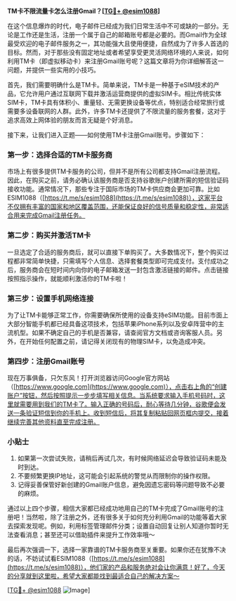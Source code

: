 **TM卡不限流量卡怎么注册Gmail？[[TG💪+ @esim1088](https://t.me/s/esim1088)]**

在这个信息爆炸的时代，电子邮件已经成为我们日常生活中不可或缺的一部分。无论是工作还是生活，注册一个属于自己的邮箱账号都是必要的。而Gmail作为全球最受欢迎的电子邮件服务之一，其功能强大且使用便捷，自然成为了许多人首选的目标。然而，对于那些没有固定地址或者希望享受更灵活网络环境的人来说，如何利用TM卡（即虚拟移动卡）来注册Gmail账号呢？这篇文章将为你详细解答这一问题，并提供一些实用的小技巧。

首先，我们需要明确什么是TM卡。简单来说，TM卡是一种基于eSIM技术的产品，它允许用户通过互联网下载并激活运营商提供的虚拟SIM卡。相比传统实体SIM卡，TM卡具有体积小、重量轻、无需更换设备等优点，特别适合经常旅行或需要多设备联网的人群。此外，许多TM卡还提供了不限流量的服务套餐，这对于追求高效上网体验的朋友而言无疑是个好消息。

接下来，让我们进入正题——如何使用TM卡注册Gmail账号。步骤如下：

### 第一步：选择合适的TM卡服务商

市场上有很多提供TM卡服务的公司，但并不是所有公司都支持Gmail注册流程。因此，在购买之前，请务必确认该服务商是否支持谷歌账户创建所需的短信验证码接收功能。通常情况下，那些专注于国际市场的TM卡供应商会更加可靠。比如ESIM1088（[https://t.me/s/esim1088](https://t.me/s/esim1088)），这家平台不仅拥有丰富的国家和地区覆盖范围，还能保证良好的信号质量和稳定性，非常适合用来完成Gmail注册任务。

### 第二步：购买并激活TM卡

一旦选定了合适的服务商后，就可以直接下单购买了。大多数情况下，整个购买过程都非常简单快捷，只需填写个人信息、选择套餐类型即可完成支付。支付成功之后，服务商会在短时间内向你的电子邮箱发送一封包含激活链接的邮件。点击链接按照指示操作，就能顺利激活你的TM卡啦！

### 第三步：设置手机网络连接

为了让TM卡能够正常工作，你需要确保所使用的设备支持eSIM功能。目前市面上大部分智能手机都已经具备这项技术，包括苹果iPhone系列以及安卓阵营中的主流机型。如果不确定自己的手机是否兼容，请查阅官方文档或咨询客服人员。另外，在开始任何配置之前，请记得关闭现有的物理SIM卡，以免造成冲突。

### 第四步：注册Gmail账号

现在万事俱备，只欠东风！打开浏览器访问Google官方网站（[https://www.google.com](https://www.google.com)），点击右上角的“创建账户”按钮，然后按照提示一步步填写相关信息。当系统要求输入手机号码时，这里就需要用到我们的TM卡了。输入正确的号码后，耐心等待几分钟，谷歌便会发送一条验证短信到你的手机上。收到短信后，将其复制粘贴回网页框内提交，接着继续完善其他资料直至完成注册。

### 小贴士

1. 如果第一次尝试失败，请稍后再试几次，有时候网络延迟会导致验证码未能及时到达。
2. 不要频繁更换IP地址，这可能会引起系统的警觉从而限制你的操作权限。
3. 记得妥善保管好新创建的Gmail账户信息，避免因遗忘密码等问题导致不必要的麻烦。

通过以上四个步骤，相信大家都已经成功地用自己的TM卡完成了Gmail账号的注册吧！当然啦，除了注册之外，还有很多关于如何充分利用Gmail的功能等着大家去探索发现呢。例如，利用标签管理邮件分类；设置自动回复让别人知道你暂时无法查看消息；甚至还可以借助插件来提升工作效率哦～

最后再次强调一下，选择一家靠谱的TM卡服务商至关重要。如果你还在犹豫不决的话，不妨试试看ESIM1088（[https://t.me/s/esim1088](https://t.me/s/esim1088)），他们家的产品和服务绝对会让你满意！好了，今天的分享就到这里啦，希望大家都能找到最适合自己的解决方案～ 

[[TG💪+ @esim1088](https://t.me/s/esim1088) ![Image](https://i.postimg.cc/4NQfJmqS/Snipaste-2025-05-13-00-14-12.png)]